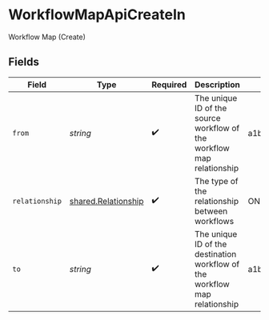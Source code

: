 # WorkflowMapApiCreateIn

Workflow Map (Create)


## Fields

| Field                                                                      | Type                                                                       | Required                                                                   | Description                                                                | Example                                                                    |
| -------------------------------------------------------------------------- | -------------------------------------------------------------------------- | -------------------------------------------------------------------------- | -------------------------------------------------------------------------- | -------------------------------------------------------------------------- |
| `from`                                                                     | *string*                                                                   | :heavy_check_mark:                                                         | The unique ID of the source workflow of the workflow map relationship      | a1b2c3d4                                                                   |
| `relationship`                                                             | [shared.Relationship](../../models/shared/relationship.md)                 | :heavy_check_mark:                                                         | The type of the relationship between workflows                             | ONE_TO_MANY                                                                |
| `to`                                                                       | *string*                                                                   | :heavy_check_mark:                                                         | The unique ID of the destination workflow of the workflow map relationship | a1b2c3d4                                                                   |
